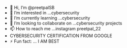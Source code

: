 - 👋 Hi, I’m @preetpalSB
- 👀 I’m interested in ...cybersecurity
- 🌱 I’m currently learning ...cybersecurity
- 💞️ I’m looking to collaborate on ...cybersecurity projects
- 📫 How to reach me ...instagram preetpal_22
- CYBERSECURITY CERTIFICATION FROM GOOGLE
- ⚡ Fun fact: ... I AM BEST

<!---
preetpalSB/preetpalSB is a ✨ special ✨ repository because its `README.md` (this file) appears on your GitHub profile.
You can click the Preview link to take a look at your changes.
--->
